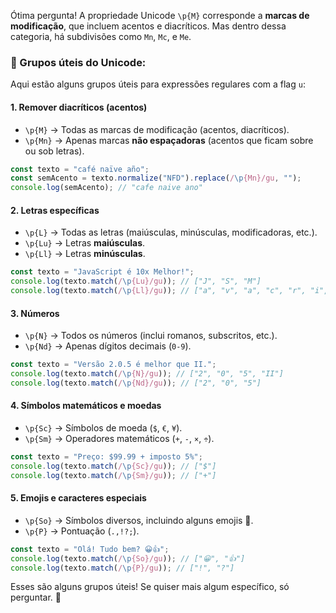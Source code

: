 Ótima pergunta! A propriedade Unicode `\p{M}` corresponde a **marcas de modificação**, que incluem acentos e diacríticos. Mas dentro dessa categoria, há subdivisões como `Mn`, `Mc`, e `Me`.

### 🔹 Grupos úteis do Unicode:

Aqui estão alguns grupos úteis para expressões regulares com a flag `u`:

#### **1. Remover diacríticos (acentos)**

- `\p{M}` → Todas as marcas de modificação (acentos, diacríticos).
- `\p{Mn}` → Apenas marcas **não espaçadoras** (acentos que ficam sobre ou sob letras).

```javascript
const texto = "café naïve año";
const semAcento = texto.normalize("NFD").replace(/\p{Mn}/gu, "");
console.log(semAcento); // "cafe naive ano"
```

#### **2. Letras específicas**

- `\p{L}` → Todas as letras (maiúsculas, minúsculas, modificadoras, etc.).
- `\p{Lu}` → Letras **maiúsculas**.
- `\p{Ll}` → Letras **minúsculas**.

```javascript
const texto = "JavaScript é 10x Melhor!";
console.log(texto.match(/\p{Lu}/gu)); // ["J", "S", "M"]
console.log(texto.match(/\p{Ll}/gu)); // ["a", "v", "a", "c", "r", "i", "p", "t", "é", "x", "e", "l", "h", "o", "r"]
```

#### **3. Números**

- `\p{N}` → Todos os números (inclui romanos, subscritos, etc.).
- `\p{Nd}` → Apenas dígitos decimais (`0-9`).

```javascript
const texto = "Versão 2.0.5 é melhor que II.";
console.log(texto.match(/\p{N}/gu)); // ["2", "0", "5", "II"]
console.log(texto.match(/\p{Nd}/gu)); // ["2", "0", "5"]
```

#### **4. Símbolos matemáticos e moedas**

- `\p{Sc}` → Símbolos de moeda (`$`, `€`, `¥`).
- `\p{Sm}` → Operadores matemáticos (`+`, `-`, `×`, `÷`).

```javascript
const texto = "Preço: $99.99 + imposto 5%";
console.log(texto.match(/\p{Sc}/gu)); // ["$"]
console.log(texto.match(/\p{Sm}/gu)); // ["+"]
```

#### **5. Emojis e caracteres especiais**

- `\p{So}` → Símbolos diversos, incluindo alguns emojis 🎉.
- `\p{P}` → Pontuação (`.,!?;`).

```javascript
const texto = "Olá! Tudo bem? 😀👍";
console.log(texto.match(/\p{So}/gu)); // ["😀", "👍"]
console.log(texto.match(/\p{P}/gu)); // ["!", "?"]
```

Esses são alguns grupos úteis! Se quiser mais algum específico, só perguntar. 🚀